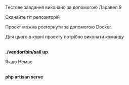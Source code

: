 
Тестове завдання виконано за допомогою Ларавел 9

Скачайте гіт репозиторій

Проект можна розгорнути за допомогою Docker.

<p>Для цього в корні проекту потрібно виконати команду</p>
<br/><strong>./vendor/bin/sail up</strong>

<p>Якщо Немає</p>
<br/><strong>php artisan serve</strong>


